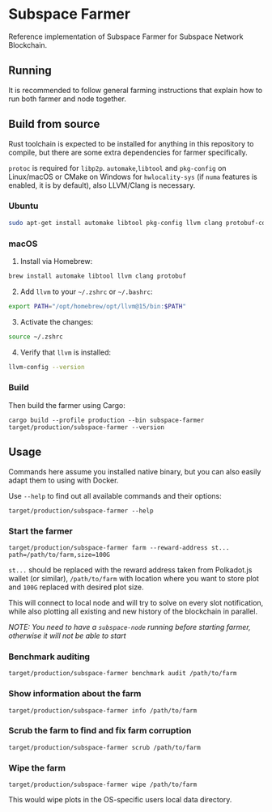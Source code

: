 # Subspace Farmer

Reference implementation of Subspace Farmer for Subspace Network Blockchain.

## Running

It is recommended to follow general farming instructions that explain how to run both farmer and node together.

## Build from source

Rust toolchain is expected to be installed for anything in this repository to compile, but there are some extra dependencies for farmer specifically.

`protoc` is required for `libp2p`.
`automake`,`libtool` and `pkg-config` on Linux/macOS or CMake on Windows for `hwlocality-sys` (if `numa` features is
enabled, it is by default), also LLVM/Clang is necessary.

### Ubuntu

```bash
sudo apt-get install automake libtool pkg-config llvm clang protobuf-compiler
```

### macOS

1. Install via Homebrew:

```bash
brew install automake libtool llvm clang protobuf
```

2. Add `llvm` to your `~/.zshrc` or `~/.bashrc`:

```bash
export PATH="/opt/homebrew/opt/llvm@15/bin:$PATH"
```

3. Activate the changes:

```bash
source ~/.zshrc
```

4. Verify that `llvm` is installed:

```bash
llvm-config --version
```

### Build

Then build the farmer using Cargo:
```
cargo build --profile production --bin subspace-farmer
target/production/subspace-farmer --version
```

## Usage
Commands here assume you installed native binary, but you can also easily adapt them to using with Docker.

Use `--help` to find out all available commands and their options:
```
target/production/subspace-farmer --help
```

### Start the farmer
```
target/production/subspace-farmer farm --reward-address st... path=/path/to/farm,size=100G
```

`st...` should be replaced with the reward address taken from Polkadot.js wallet (or similar), `/path/to/farm` with location where you want to store plot and `100G` replaced with desired plot size.

This will connect to local node and will try to solve on every slot notification, while also plotting all existing and new history of the blockchain in parallel.

*NOTE: You need to have a `subspace-node` running before starting farmer, otherwise it will not be able to start*

### Benchmark auditing
```
target/production/subspace-farmer benchmark audit /path/to/farm
```

### Show information about the farm
```
target/production/subspace-farmer info /path/to/farm
```

### Scrub the farm to find and fix farm corruption
```
target/production/subspace-farmer scrub /path/to/farm
```

### Wipe the farm
```
target/production/subspace-farmer wipe /path/to/farm
```

This would wipe plots in the OS-specific users local data directory.
